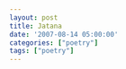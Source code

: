 ```yaml
---
layout: post
title: Jatana
date: '2007-08-14 05:00:00'
categories: ["poetry"]
tags: ["poetry"]
---
```


<p><a onblur="try {parent.deselectBloggerImageGracefully();} catch(e) {}" href="http://bp0.blogger.com/_cWdd7TsTIWo/RsE3qwFCD9I/AAAAAAAAAEI/ztVzeVRArFo/s1600-h/jatana.jpg"><img style="display:block; margin:0px auto 10px; text-align:center;cursor:pointer; cursor:hand;" src="http://bp0.blogger.com/_cWdd7TsTIWo/RsE3qwFCD9I/AAAAAAAAAEI/ztVzeVRArFo/s320/jatana.jpg" border="0" alt="" id="BLOGGER_PHOTO_ID_5098417460760154066"/></a></p><div class="blogger-post-footer"><img width="1" height="1" src="https://blogger.googleusercontent.com/tracker/5416117946427095362-1844429345020848846?l=soranthou.blogspot.com" alt=""/></div>
